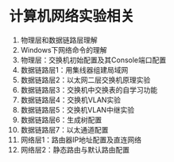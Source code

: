 # 计算机网络实验相关
1. 物理层和数据链路层理解
2. Windows下网络命令的理解
3. 物理层：交换机初始配置及其Console端口配置
4. 数据链路层1：用集线器组建局域网
5. 数据链路层2：以太网二层交换机原理实验
6. 数据链路层3：交换机中交换表的自学习功能
7. 数据链路层4：交换机VLAN实验
8. 数据链路层5：交换机VLAN中继实验
9. 数据链路层6：生成树配置
10. 数据链路层7：以太通道配置
11. 网络层1：路由器IP地址配置及直连网络
12. 网络层2：静态路由与默认路由配置
